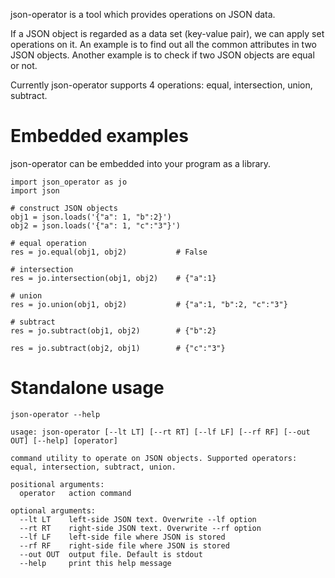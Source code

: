 json-operator is a tool which provides operations on JSON data.

If a JSON object is regarded as a data set (key-value pair), we can apply set operations on it. An example is to find out all the common attributes in two JSON objects.
Another example is to check if two JSON objects are equal or not.

Currently json-operator supports 4 operations: equal, intersection, union, subtract.

<!-- more -->

# Embedded examples

json-operator can be embedded into your program as a library.

```examples
import json_operator as jo
import json

# construct JSON objects
obj1 = json.loads('{"a": 1, "b":2}')
obj2 = json.loads('{"a": 1, "c":"3"}')

# equal operation
res = jo.equal(obj1, obj2)           # False

# intersection
res = jo.intersection(obj1, obj2)    # {"a":1}

# union
res = jo.union(obj1, obj2)           # {"a":1, "b":2, "c":"3"}

# subtract
res = jo.subtract(obj1, obj2)        # {"b":2}

res = jo.subtract(obj2, obj1)        # {"c":"3"}
```

# Standalone usage

```commandline
json-operator --help

usage: json-operator [--lt LT] [--rt RT] [--lf LF] [--rf RF] [--out OUT] [--help] [operator]

command utility to operate on JSON objects. Supported operators: equal, intersection, subtract, union.

positional arguments:
  operator   action command

optional arguments:
  --lt LT    left-side JSON text. Overwrite --lf option
  --rt RT    right-side JSON text. Overwrite --rf option
  --lf LF    left-side file where JSON is stored
  --rf RF    right-side file where JSON is stored
  --out OUT  output file. Default is stdout
  --help     print this help message
```


